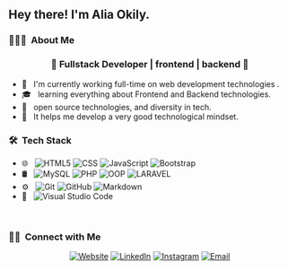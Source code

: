 <h2> Hey there! I'm Alia Okily.</h2>

<h3> 👨🏻‍💻 &nbsp;About Me </h3>
<h3 align="center">🚀 Fullstack Developer | frontend | backend  🚀</h3>

- 🤔 &nbsp; I'm currently working full-time on web development technologies .
- 🎓 &nbsp; learning everything about Frontend and Backend technologies.
- 💼 &nbsp; open source technologies, and diversity in tech.
- 🌱 &nbsp; It helps me develop a very good technological mindset.
  

<h3> 🛠 &nbsp;Tech Stack</h3>

- 🌐 &nbsp;
  ![HTML5](https://img.shields.io/badge/-HTML5-333333?style=flat&logo=HTML5)
  ![CSS](https://img.shields.io/badge/-CSS-333333?style=flat&logo=CSS3&logoColor=1572B6)
  ![JavaScript](https://img.shields.io/badge/-JavaScript-333333?style=flat&logo=javascript)
  ![Bootstrap](https://img.shields.io/badge/-Bootstrap-333333?style=flat&logo=bootstrap&logoColor=563D7C)
- 🛢 &nbsp;
  ![MySQL](https://img.shields.io/badge/-MySQL-333333?style=flat&logo=mysql)
   ![PHP](https://img.shields.io/badge/-php-333333?style=flat&logo=php)
   ![OOP](https://img.shields.io/badge/-oop-333333?style=flat&logo=oop)
   ![LARAVEL](https://img.shields.io/badge/-laravel-333333?style=flat&logo=laravel)
- ⚙️ &nbsp;
  ![Git](https://img.shields.io/badge/-Git-333333?style=flat&logo=git)
  ![GitHub](https://img.shields.io/badge/-GitHub-333333?style=flat&logo=github)
  ![Markdown](https://img.shields.io/badge/-Markdown-333333?style=flat&logo=markdown)
- 🔧 &nbsp;
  ![Visual Studio Code](https://img.shields.io/badge/-Visual%20Studio%20Code-333333?style=flat&logo=visual-studio-code&logoColor=007ACC)
<br/>


<h3> 🤝🏻 &nbsp;Connect with Me </h3>

<p align="center">
<a href="aliaaokily@gmail.com"><img alt="Website" src="https://img.shields.io/badge/Website-aliaaokily-blue?style=flat-square&logo=google-chrome"></a>
<a href="https://www.linkedin.com/in/aliaa-okily-7b43a0196?trk=contact-info"><img alt="LinkedIn" src="https://img.shields.io/badge/LinkedIn-aliaaokily-blue?style=flat-square&logo=linkedin"></a>
<a href=""><img alt="Instagram" src="https://img.shields.io/badge/Instagram-aliaaokily-blue?style=flat-square&logo=instagram"></a>
<a href="aliaaokily@gmail.com"><img alt="Email" src="https://img.shields.io/badge/Email-aliaaokily@gmail.com-blue?style=flat-square&logo=gmail"></a>
</p>

<!--
**Aliaokily/Aliaokily** is a ✨ _special_ ✨ repository because its `README.md` (this file) appears on your GitHub profile.

Here are some ideas to get you started:

- 🔭 I’m currently working on ...
- 🌱 I’m currently learning ...
- 👯 I’m looking to collaborate on ...
- 🤔 I’m looking for help with ...
- 💬 Ask me about ...
- 📫 How to reach me: ...
- 😄 Pronouns: ...
- ⚡ Fun fact: ...
-->
